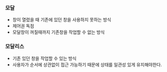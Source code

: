### 모달

- 창이 열렸을 때 기존에 있던 창을 사용하지 못하는 방식
- 제어권 독점
- 모달창이 꺼질때까지 기존창을 작업할 수 없는 방식

### 모달리스

- 기존 있던 창을 작업할 수 있는 방식
- 사용자가 순서에 상관없이 접근 가능하기 때문에 상태를 일관성 있게 유지해야한다.
